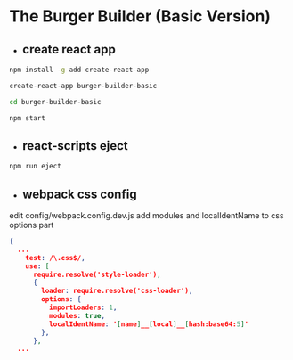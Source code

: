 # The Burger Builder (Basic Version)

- ## **create react app**

```sh
npm install -g add create-react-app
```

```sh
create-react-app burger-builder-basic

cd burger-builder-basic

npm start
```

- ## **react-scripts eject**

```sh
npm run eject
```

- ## **webpack css config**

edit config/webpack.config.dev.js
add modules and localIdentName to css options part

```json
{
  ...
    test: /\.css$/,
    use: [
      require.resolve('style-loader'),
      {
        loader: require.resolve('css-loader'),
        options: {
          importLoaders: 1,
          modules: true,
          localIdentName: '[name]__[local]__[hash:base64:5]'
        },
      },
  ...
```
